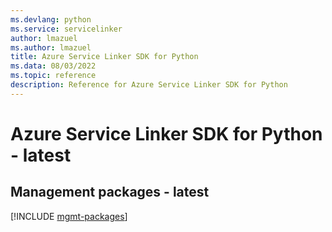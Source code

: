 ```yaml
---
ms.devlang: python
ms.service: servicelinker
author: lmazuel
ms.author: lmazuel
title: Azure Service Linker SDK for Python
ms.data: 08/03/2022
ms.topic: reference
description: Reference for Azure Service Linker SDK for Python
---
```

# Azure Service Linker SDK for Python - latest

## Management packages - latest
[!INCLUDE [mgmt-packages](service-linker-mgmt-index.md)]